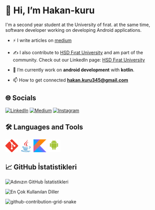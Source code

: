 # 👋 Hi, I’m Hakan-kuru

I'm a second year student at the University of fırat. at the same time, software developer working on developing Android applications. 

- ⚡ I write articles on [medium](https://medium.com/@Hakan-Kuru)
  
- ✍️ I also contribute to [HSD Fırat University](https://medium.com/@hsdfiratuniversity) and am part of the community. Check out our LinkedIn page: [HSD Fırat University](https://www.linkedin.com/company/hsdfiratuniversity/)  

- 🌱 I’m currently work on **android development** with **kotlin**.

- 📫 How to get connected **hakan.kuru345@gmail.com**

## 🌐 Socials

[![LinkedIn](https://img.shields.io/badge/LinkedIn-0077B5?style=for-the-badge&logo=linkedin&logoColor=white)](https://linkedin.com/in/hakan-kuru11)
[![Medium](https://img.shields.io/badge/Medium-12100E?style=for-the-badge&logo=medium&logoColor=white)](https://medium.com/@Hakan-Kuru)
[![Instagram](https://img.shields.io/badge/Instagram-E4405F?style=for-the-badge&logo=instagram&logoColor=white)](https://instagram.com/hakan_kr.1)

## 🛠 Languages and Tools

<img src="https://raw.githubusercontent.com/teamedwardforever/Readme-Generator/71f25dd8b98329b168142a6b782a107b75eab178/svg/Skills/Other/git-scm-icon.svg" alt="Git" width="40" height="40"/>                                <img src="https://raw.githubusercontent.com/teamedwardforever/Readme-Generator/71f25dd8b98329b168142a6b782a107b75eab178/svg/Skills/Languages/java-original.svg" alt="Java" width="40" height="40"/>
<img src="https://raw.githubusercontent.com/teamedwardforever/Readme-Generator/71f25dd8b98329b168142a6b782a107b75eab178/svg/Skills/Mobile/kotlinlang-icon.svg" alt="Kotlin" width="40" height="40"/>
<img src="https://raw.githubusercontent.com/teamedwardforever/Readme-Generator/71f25dd8b98329b168142a6b782a107b75eab178/svg/Skills/Mobile/android-original-wordmark.svg" alt="Android" width="40" height="40"/>

## 📈 GitHub İstatistikleri

![Adınızın GitHub İstatistikleri](https://github-readme-stats.vercel.app/api?username=hakan-kuru&show_icons=true&theme=radical)

![En Çok Kullanılan Diller](https://github-readme-stats.vercel.app/api/top-langs/?username=hakan-kuru&layout=compact&theme=radical)

![github-contribution-grid-snake](https://github.com/infernotlc/infernotlc/assets/70065773/08212c70-dfa9-4305-b2c0-3513d87a146c)<svg viewBox="-16 -32 880 192" width="1000" height="192" xmlns="http://www.w3.org/2000/svg">
<!---
Hakan-kuru/Hakan-kuru is a ✨ special ✨ repository because its `README.md` (this file) appears on your GitHub profile.
You can click the Preview link to take a look at your changes.
--->
